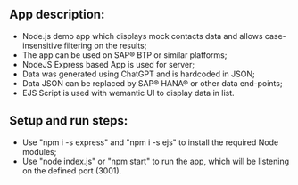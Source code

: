  
## App description:

- Node.js demo app which displays mock contacts data and allows case-insensitive filtering on the results;
- The app can be used on SAP® BTP or similar platforms;
- NodeJS Express based App is used for server;
- Data was generated using ChatGPT and is hardcoded in JSON;
- Data JSON can be replaced by SAP® HANA® or other data end-points;
- EJS Script is used with wemantic UI to display data in list.

## Setup and run steps:

- Use "npm i -s express" and "npm i -s ejs" to install the required Node modules;
- Use "node index.js" or "npm start" to run the app, which will be listening on the defined port (3001).